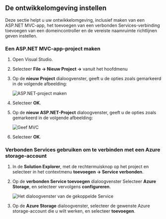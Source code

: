 ## <a name="set-up-the-development-environment"></a>De ontwikkelomgeving instellen

Deze sectie helpt u uw ontwikkelomgeving, inclusief maken van een ASP.NET MVC-app, het toevoegen van een verbonden Services-verbinding toevoegen van een domeincontroller en de vereiste naamruimte richtlijnen geven instellen.

### <a name="create-an-aspnet-mvc-app-project"></a>Een ASP.NET MVC-app-project maken

1. Open Visual Studio.

1. Selecteer **File -> Nieuw Project ->** vanuit het hoofdmenu

1. Op de **nieuw Project** dialoogvenster, geeft u de opties zoals gemarkeerd in de volgende afbeelding:

    ![ASP.NET-project maken](./media/vs-storage-aspnet-getting-started-setup-dev-env/vs-storage-aspnet-getting-started-setup-dev-env-1.png)

1. Selecteer **OK**.

1. Op de **nieuw ASP.NET-Project** dialoogvenster, geeft u de opties zoals gemarkeerd in de volgende afbeelding:

    ![Geef MVC](./media/vs-storage-aspnet-getting-started-setup-dev-env/vs-storage-aspnet-getting-started-setup-dev-env-2.png)

1. Selecteer **OK**.

### <a name="use-connected-services-to-connect-to-an-azure-storage-account"></a>Verbonden Services gebruiken om te verbinden met een Azure storage-account

1. In de **Solution Explorer**, met de rechtermuisknop op het project en selecteer in het contextmenu **toevoegen -> Service verbonden**.

1. Op de **verbonden Service toevoegen** dialoogvenster Selecteer **Azure Storage**, en selecteer vervolgens **configureren**.

    ![Het dialoogvenster van de gekoppelde Service](./media/vs-storage-aspnet-getting-started-setup-dev-env/vs-storage-aspnet-getting-started-setup-dev-env-3.png)

1. Op de **Azure Storage** dialoogvenster, selecteer de gewenste Azure storage-account die u wilt werken, en selecteer **toevoegen**.
